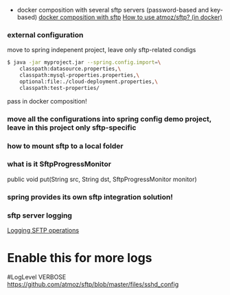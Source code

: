 - docker composition with several sftp servers (password-based and key-based)
  [docker composition with sftp](https://github.com/atmoz/sftp?tab=readme-ov-file#using-docker-compose)
    [How to use atmoz/sftp? (in docker)](https://stackoverflow.com/questions/68459632/how-to-use-atmoz-sftp)


### external configuration 
 move to spring indepenent project, leave only sftp-related condigs

```bash
$ java -jar myproject.jar --spring.config.import=\
    classpath:datasource.properties,\
    classpath:mysql-properties.properties,\
    optional:file:./cloud-deployment.properties,\
    classpath:test-properties/
```

pass in docker composition!

### move all the configurations into spring config demo project, leave in this project only sftp-specific

### how to mount sftp to a local folder

### what is it SftpProgressMonitor

public void put(String src, String dst, SftpProgressMonitor monitor)

### spring provides its own sftp integration solution!

### sftp server logging

[Logging SFTP operations](https://github.com/atmoz/sftp/issues/86)

# Enable this for more logs
#LogLevel VERBOSE
https://github.com/atmoz/sftp/blob/master/files/sshd_config
